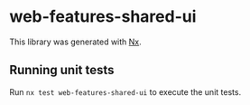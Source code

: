 # web-features-shared-ui

This library was generated with [Nx](https://nx.dev).

## Running unit tests

Run `nx test web-features-shared-ui` to execute the unit tests.
